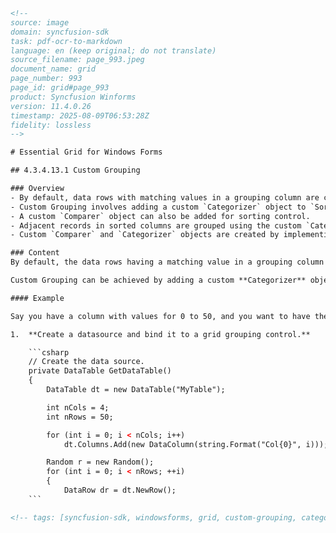 ```html
<!-- 
source: image
domain: syncfusion-sdk
task: pdf-ocr-to-markdown
language: en (keep original; do not translate)
source_filename: page_993.jpeg
document_name: grid
page_number: 993
page_id: grid#page_993
product: Syncfusion Winforms
version: 11.4.0.26
timestamp: 2025-08-09T06:53:28Z
fidelity: lossless
-->

# Essential Grid for Windows Forms

## 4.3.4.13.1 Custom Grouping

### Overview
- By default, data rows with matching values in a grouping column are combined into a single group. Customization allows you to categorize records as needed.
- Custom Grouping involves adding a custom `Categorizer` object to `SortColumnDescriptor` for grouping logic.
- A custom `Comparer` object can also be added for sorting control.
- Adjacent records in sorted columns are grouped using the custom `Categorizer`.
- Custom `Comparer` and `Categorizer` objects are created by implementing `IComparer` or `ICategorizer` interfaces.

### Content
By default, the data rows having a matching value in a grouping column will be combined into a single group. If this does not suit your requirements, you can customize the grouping logic so that you can categorize the records as you need.

Custom Grouping can be achieved by adding a custom **Categorizer** object to **SortColumnDescriptor** that defines the group. You can also add a custom **Comparer** object to the **SortColumnDescriptor**. When a column is grouped, it is first sorted. The **Comparer** object allows you to control how the sorting is done on your column. Once the column is sorted, the custom **Categorizer** is used to determine which adjacent records in the sorted column belong to the same group. To create custom **Comparer** and **Categorizer** objects, you define classes that implement either **IComparer** (one method) or **ICategorizer** (two methods).

#### Example

Say you have a column with values for 0 to 50, and you want to have them grouped so that values less than 10 are in one group, values 10-20 are in another, values 20-30 in another, and so on. The following code example illustrates how to achieve this by using a **Custom Categorizer**.

1.  **Create a datasource and bind it to a grid grouping control.**

    ```csharp
    // Create the data source.
    private DataTable GetDataTable()
    {
        DataTable dt = new DataTable("MyTable");

        int nCols = 4;
        int nRows = 50;

        for (int i = 0; i < nCols; i++)
            dt.Columns.Add(new DataColumn(string.Format("Col{0}", i)));

        Random r = new Random();
        for (int i = 0; i < nRows; ++i)
        {
            DataRow dr = dt.NewRow();
    ```

<!-- tags: [syncfusion-sdk, windowsforms, grid, custom-grouping, categorizer, comparer, sortcolumndescriptor, icategorizer, icomparer, grouping, data-grouping] keywords: [custom grouping, data grouping, grouping column, categorizer, comparer, sortcolumn] -->
```